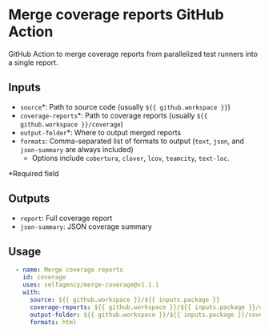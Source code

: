 # Merge coverage reports GitHub Action

GitHub Action to merge coverage reports from parallelized test runners into a single report. 

## Inputs

- `source`*: Path to source code (usually `${{ github.workspace }}`)
- `coverage-reports`*: Path to coverage reports (usually `${{ github.workspace }}/coverage`)
- `output-folder`*: Where to output merged reports
- `formats`: Comma-separated list of formats to output (`text`, `json`, and `json-summary` are always included)
  - Options include `cobertura`, `clover`, `lcov`, `teamcity`, `text-loc`.

*Required field

## Outputs

- `report`: Full coverage report
- `json-summary`: JSON coverage summary

## Usage

```yaml
  - name: Merge coverage reports
    id: coverage
    uses: selfagency/merge-coverage@v1.1.1
    with:
      source: ${{ github.workspace }}/${{ inputs.package }}
      coverage-reports: ${{ github.workspace }}/${{ inputs.package }}/coverage
      output-folder: ${{ github.workspace }}/${{ inputs.package }}/coverage-reports
      formats: html
```